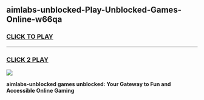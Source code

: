 
## aimlabs-unblocked-Play-Unblocked-Games-Online-w66qa
<h3>
<a href="https://premium76.site?title=aimlabs-unblocked&ref=25A">CLICK TO PLAY</a></h3>
<hr>

<h3>
<a href="https://premium76.site?title=aimlabs-unblocked&ref=25A">CLICK 2 PLAY</a>
  
</h3>

<a href="https://premium76.site?title=aimlabs-unblocked&ref=25A"><img src="https://clearcache.store/games.png"></a>


**aimlabs-unblocked games unblocked: Your Gateway to Fun and Accessible Online Gaming**
